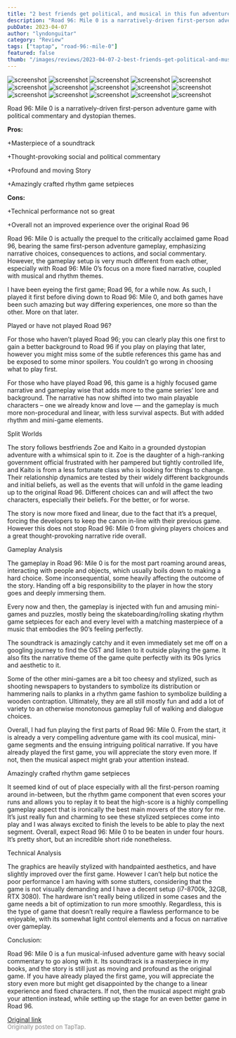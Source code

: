 ```yaml
---
title: "2 best friends get political, and musical in this fun adventure game | Full Review - Road 96: Mile 0"
description: "Road 96: Mile 0 is a narratively-driven first-person adventure game with political commentary and dystopian themes."
pubDate: 2023-04-07
author: "lyndonguitar"
category: "Review"
tags: ["taptap", "road-96:-mile-0"]
featured: false
thumb: "/images/reviews/2023-04-07-2-best-friends-get-political-and-musical-in-this-fun-adventure-game--full-review---road-9-0.avif"
---
```


<div class="gallery">
  <img src="/images/reviews/2023-04-07-2-best-friends-get-political-and-musical-in-this-fun-adventure-game--full-review---road-9-0.avif" alt="screenshot" />
  <img src="/images/reviews/2023-04-07-2-best-friends-get-political-and-musical-in-this-fun-adventure-game--full-review---road-9-1.avif" alt="screenshot" />
  <img src="/images/reviews/2023-04-07-2-best-friends-get-political-and-musical-in-this-fun-adventure-game--full-review---road-9-2.avif" alt="screenshot" />
  <img src="/images/reviews/2023-04-07-2-best-friends-get-political-and-musical-in-this-fun-adventure-game--full-review---road-9-3.avif" alt="screenshot" />
  <img src="/images/reviews/2023-04-07-2-best-friends-get-political-and-musical-in-this-fun-adventure-game--full-review---road-9-4.avif" alt="screenshot" />
  <img src="/images/reviews/2023-04-07-2-best-friends-get-political-and-musical-in-this-fun-adventure-game--full-review---road-9-5.avif" alt="screenshot" />
  <img src="/images/reviews/2023-04-07-2-best-friends-get-political-and-musical-in-this-fun-adventure-game--full-review---road-9-6.avif" alt="screenshot" />
  <img src="/images/reviews/2023-04-07-2-best-friends-get-political-and-musical-in-this-fun-adventure-game--full-review---road-9-7.avif" alt="screenshot" />
  <img src="/images/reviews/2023-04-07-2-best-friends-get-political-and-musical-in-this-fun-adventure-game--full-review---road-9-8.avif" alt="screenshot" />
  <img src="/images/reviews/2023-04-07-2-best-friends-get-political-and-musical-in-this-fun-adventure-game--full-review---road-9-9.avif" alt="screenshot" />
  <img src="/images/reviews/2023-04-07-2-best-friends-get-political-and-musical-in-this-fun-adventure-game--full-review---road-9-10.avif" alt="screenshot" />
  <img src="/images/reviews/2023-04-07-2-best-friends-get-political-and-musical-in-this-fun-adventure-game--full-review---road-9-11.avif" alt="screenshot" />
  <img src="/images/reviews/2023-04-07-2-best-friends-get-political-and-musical-in-this-fun-adventure-game--full-review---road-9-12.avif" alt="screenshot" />
  <img src="/images/reviews/2023-04-07-2-best-friends-get-political-and-musical-in-this-fun-adventure-game--full-review---road-9-13.avif" alt="screenshot" />
  <img src="/images/reviews/2023-04-07-2-best-friends-get-political-and-musical-in-this-fun-adventure-game--full-review---road-9-14.avif" alt="screenshot" />
</div>

Road 96: Mile 0 is a narratively-driven first-person adventure game with political commentary and dystopian themes.


**Pros:**


+Masterpiece of a soundtrack

+Thought-provoking social and political commentary

+Profound and moving Story

+Amazingly crafted rhythm game setpieces


**Cons:**


+Technical performance not so great

+Overall not an improved experience over the original Road 96

Road 96: Mile 0 is actually the prequel to the critically acclaimed game Road 96, bearing the same first-person adventure gameplay, emphasizing narrative choices, consequences to actions, and social commentary. However, the gameplay setup is very much different from each other, especially with Road 96: Mile 0’s focus on a more fixed narrative, coupled with musical and rhythm themes.

I have been eyeing the first game; Road 96, for a while now. As such, I played it first before diving down to Road 96: Mile 0, and both games have been such amazing but way differing experiences, one more so than the other. More on that later.

Played or have not played Road 96?

For those who haven’t played Road 96; you can clearly play this one first to gain a better background to Road 96 if you play on playing that later, however you might miss some of the subtle references this game has and be exposed to some minor spoilers. You couldn’t go wrong in choosing what to play first.

For those who have played Road 96, this game is a highly focused game narrative and gameplay wise that adds more to the game series’ lore and background. The narrative has now shifted into two main playable characters – one we already know and love — and the gameplay is much more non-procedural and linear, with less survival aspects. But with added rhythm and mini-game elements.

Split Worlds

The story follows bestfriends Zoe and Kaito in a grounded dystopian adventure with a whimsical spin to it. Zoe is the daughter of a high-ranking government official frustrated with her pampered but tightly controlled life, and Kaito is from a less fortunate class who is looking for things to change. Their relationship dynamics are tested by their widely different backgrounds and initial beliefs, as well as the events that will unfold in the game leading up to the original Road 96. Different choices can and will affect the two characters, especially their beliefs. For the better, or for worse.

The story is now more fixed and linear, due to the fact that it’s a prequel, forcing the developers to keep the canon in-line with their previous game. However this does not stop Road 96: Mile 0 from giving players choices and a great thought-provoking narrative ride overall.

Gameplay Analysis

The gameplay in Road 96: Mile 0 is for the most part roaming around areas, interacting with people and objects, which usually boils down to making a hard choice. Some inconsequential, some heavily affecting the outcome of the story. Handing off a big responsibility to the player in how the story goes and deeply immersing them.

Every now and then, the gameplay is injected with fun and amusing mini-games and puzzles, mostly being the skateboarding/rolling skating rhythm game setpieces for each and every level with a matching masterpiece of a music that embodies the 90’s feeling perfectly.

The soundtrack is amazingly catchy and it even immediately set me off on a googling journey to find the OST and listen to it outside playing the game. It also fits the narrative theme of the game quite perfectly with its 90s lyrics and aesthetic to it.

Some of the other mini-games are a bit too cheesy and stylized, such as shooting newspapers to bystanders to symbolize its distribution or hammering nails to planks in a rhythm game fashion to symbolize building a wooden contraption. Ultimately, they are all still mostly fun and add a lot of variety to an otherwise monotonous gameplay full of walking and dialogue choices.

Overall, I had fun playing the first parts of Road 96: Mile 0. From the start, it is already a very compelling adventure game with its cool musical, mini-game segments and the ensuing intriguing political narrative. If you have already played the first game, you will appreciate the story even more. If not, then the musical aspect might grab your attention instead.

Amazingly crafted rhythm game setpieces

It seemed kind of out of place especially with all the first-person roaming around in-between, but the rhythm game component that even scores your runs and allows you to replay it to beat the high-score is a highly compelling gameplay aspect that is ironically the best main movers of the story for me. It’s just really fun and charming to see these stylized setpieces come into play and I was always excited to finish the levels to be able to play the next segment. Overall, expect Road 96: Mile 0 to be beaten in under four hours. It’s pretty short, but an incredible short ride nonetheless.

Technical Analysis

The graphics are heavily stylized with handpainted aesthetics, and have slightly improved over the first game. However I can’t help but notice the poor performance I am having with some stutters, considering that the game is not visually demanding and I have a decent setup (i7-8700k, 32GB, RTX 3080). The hardware isn't really being utilized in some cases and the game needs a bit of optimization to run more smoothly. Regardless, this is the type of game that doesn’t really require a flawless performance to be enjoyable, with its somewhat light control elements and a focus on narrative over gameplay.

Conclusion:

Road 96: Mile 0 is a fun musical-infused adventure game with heavy social commentary to go along with it. Its soundtrack is a masterpiece in my books, and the story is still just as moving and profound as the original game.  If you have already played the first game, you will appreciate the story even more but might get disappointed by the change to a linear experience and fixed characters. If not, then the musical aspect might grab your attention instead, while setting up the stage for an even better game in Road 96.

[Original link](https://www.taptap.io/post/5034578)<br><span style="font-size: 0.95em; color: #888;">Originally posted on TapTap.</span>

